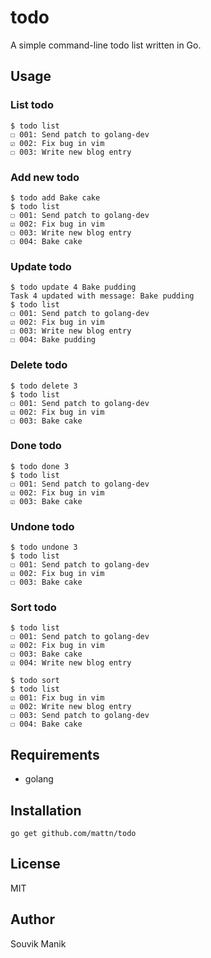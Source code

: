 # todo

A simple command-line todo list written in Go.

## Usage

### List todo

    $ todo list
    ☐ 001: Send patch to golang-dev
    ☑ 002: Fix bug in vim
    ☐ 003: Write new blog entry

### Add new todo

    $ todo add Bake cake
    $ todo list
    ☐ 001: Send patch to golang-dev
    ☑ 002: Fix bug in vim
    ☐ 003: Write new blog entry
    ☐ 004: Bake cake

### Update todo

    $ todo update 4 Bake pudding
    Task 4 updated with message: Bake pudding
    $ todo list
    ☐ 001: Send patch to golang-dev
    ☑ 002: Fix bug in vim
    ☐ 003: Write new blog entry
    ☐ 004: Bake pudding

### Delete todo

    $ todo delete 3
    $ todo list
    ☐ 001: Send patch to golang-dev
    ☑ 002: Fix bug in vim
    ☐ 003: Bake cake

### Done todo

    $ todo done 3
    $ todo list
    ☐ 001: Send patch to golang-dev
    ☑ 002: Fix bug in vim
    ☑ 003: Bake cake

### Undone todo

    $ todo undone 3
    $ todo list
    ☐ 001: Send patch to golang-dev
    ☑ 002: Fix bug in vim
    ☐ 003: Bake cake

### Sort todo

    $ todo list
    ☐ 001: Send patch to golang-dev
    ☑ 002: Fix bug in vim
    ☐ 003: Bake cake
    ☑ 004: Write new blog entry

    $ todo sort
    $ todo list
    ☑ 001: Fix bug in vim
    ☑ 002: Write new blog entry
    ☐ 003: Send patch to golang-dev
    ☐ 004: Bake cake

## Requirements

- golang

## Installation

    go get github.com/mattn/todo

## License

MIT

## Author
Souvik Manik
